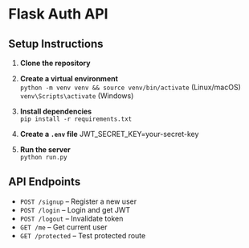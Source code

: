 # Flask Auth API

## Setup Instructions

1. **Clone the repository**
2. **Create a virtual environment**  
   `python -m venv venv && source venv/bin/activate` (Linux/macOS)  
   `venv\Scripts\activate` (Windows)

3. **Install dependencies**  
   `pip install -r requirements.txt`

4. **Create a `.env` file**
   JWT_SECRET_KEY=your-secret-key

5. **Run the server**  
   `python run.py`

## API Endpoints

- `POST /signup` – Register a new user
- `POST /login` – Login and get JWT
- `POST /logout` – Invalidate token
- `GET /me` – Get current user
- `GET /protected` – Test protected route
